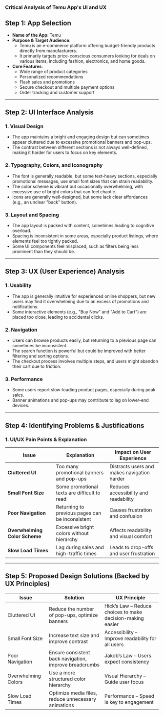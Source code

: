 ### **Critical Analysis of Temu App's UI and UX**  

## **Step 1: App Selection**  
- **Name of the App**: Temu  
- **Purpose & Target Audience**:  
  - Temu is an e-commerce platform offering budget-friendly products directly from manufacturers.  
  - It primarily targets price-conscious consumers looking for deals on various items, including fashion, electronics, and home goods.  
- **Core Features**:  
  - Wide range of product categories  
  - Personalized recommendations  
  - Flash sales and promotions  
  - Secure checkout and multiple payment options  
  - Order tracking and customer support  

---

## **Step 2: UI Interface Analysis**  

### **1. Visual Design**  
- The app maintains a bright and engaging design but can sometimes appear cluttered due to excessive promotional banners and pop-ups.  
- The contrast between different sections is not always well-defined, making it harder for users to focus on key elements.  

### **2. Typography, Colors, and Iconography**  
- The font is generally readable, but some text-heavy sections, especially promotional messages, use small font sizes that can strain readability.  
- The color scheme is vibrant but occasionally overwhelming, with excessive use of bright colors that can feel chaotic.  
- Icons are generally well-designed, but some lack clear affordances (e.g., an unclear "back" button).  

### **3. Layout and Spacing**  
- The app layout is packed with content, sometimes leading to cognitive overload.  
- Spacing is inconsistent in some areas, especially product listings, where elements feel too tightly packed.  
- Some UI components feel misplaced, such as filters being less prominent than they should be.  

---

## **Step 3: UX (User Experience) Analysis**  

### **1. Usability**  
- The app is generally intuitive for experienced online shoppers, but new users may find it overwhelming due to an excess of promotions and notifications.  
- Some interactive elements (e.g., "Buy Now" and "Add to Cart") are placed too close, leading to accidental clicks.  

### **2. Navigation**  
- Users can browse products easily, but returning to a previous page can sometimes be inconsistent.  
- The search function is powerful but could be improved with better filtering and sorting options.  
- The checkout process involves multiple steps, and users might abandon their cart due to friction.  

### **3. Performance**  
- Some users report slow-loading product pages, especially during peak sales.  
- Banner animations and pop-ups may contribute to lag on lower-end devices.  

---

## **Step 4: Identifying Problems & Justifications**  

### **1. UI/UX Pain Points & Explanation**  
| **Issue** | **Explanation** | **Impact on User Experience** |  
|-----------|---------------|------------------------------|  
| **Cluttered UI** | Too many promotional banners and pop-ups | Distracts users and makes navigation harder |  
| **Small Font Size** | Some promotional texts are difficult to read | Reduces accessibility and readability |  
| **Poor Navigation** | Returning to previous pages can be inconsistent | Causes frustration and confusion |  
| **Overwhelming Color Scheme** | Excessive bright colors without hierarchy | Affects readability and visual comfort |  
| **Slow Load Times** | Lag during sales and high-traffic times | Leads to drop-offs and user frustration |  

---

## **Step 5: Proposed Design Solutions (Backed by UX Principles)**  

| **Issue** | **Solution** | **UX Principle** |  
|-----------|------------|-----------------|  
| Cluttered UI | Reduce the number of pop-ups, optimize banners | Hick’s Law – Reduce choices to make decision-making easier |  
| Small Font Size | Increase text size and improve contrast | Accessibility – Improve readability for all users |  
| Poor Navigation | Ensure consistent back navigation, improve breadcrumbs | Jakob’s Law – Users expect consistency |  
| Overwhelming Colors | Use a more structured color hierarchy | Visual Hierarchy – Guide user focus |  
| Slow Load Times | Optimize media files, reduce unnecessary animations | Performance – Speed is key to engagement |  

